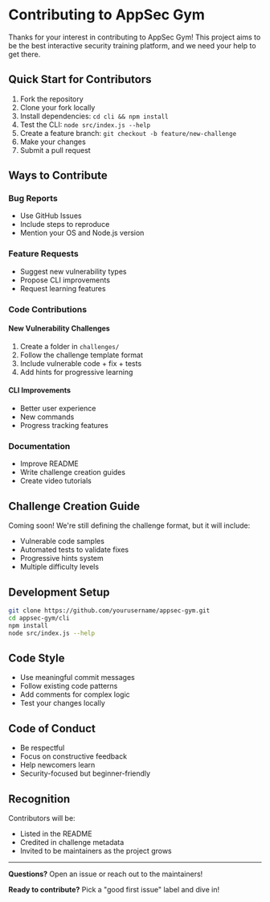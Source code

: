 # Contributing to AppSec Gym

Thanks for your interest in contributing to AppSec Gym! This project aims to be the best interactive security training platform, and we need your help to get there.

## Quick Start for Contributors

1. Fork the repository
2. Clone your fork locally
3. Install dependencies: `cd cli && npm install`
4. Test the CLI: `node src/index.js --help`
5. Create a feature branch: `git checkout -b feature/new-challenge`
6. Make your changes
7. Submit a pull request

## Ways to Contribute

### Bug Reports
- Use GitHub Issues
- Include steps to reproduce
- Mention your OS and Node.js version

### Feature Requests  
- Suggest new vulnerability types
- Propose CLI improvements
- Request learning features

### Code Contributions

#### New Vulnerability Challenges
1. Create a folder in `challenges/` 
2. Follow the challenge template format
3. Include vulnerable code + fix + tests
4. Add hints for progressive learning

#### CLI Improvements
- Better user experience
- New commands
- Progress tracking features

### Documentation
- Improve README
- Write challenge creation guides
- Create video tutorials

## Challenge Creation Guide

Coming soon! We're still defining the challenge format, but it will include:
- Vulnerable code samples
- Automated tests to validate fixes
- Progressive hints system
- Multiple difficulty levels

## Development Setup

```bash
git clone https://github.com/yourusername/appsec-gym.git
cd appsec-gym/cli
npm install
node src/index.js --help
```

## Code Style

- Use meaningful commit messages
- Follow existing code patterns
- Add comments for complex logic
- Test your changes locally

## Code of Conduct

- Be respectful
- Focus on constructive feedback
- Help newcomers learn
- Security-focused but beginner-friendly

## Recognition

Contributors will be:
- Listed in the README
- Credited in challenge metadata
- Invited to be maintainers as the project grows

---

**Questions?** Open an issue or reach out to the maintainers!

**Ready to contribute?** Pick a "good first issue" label and dive in!
